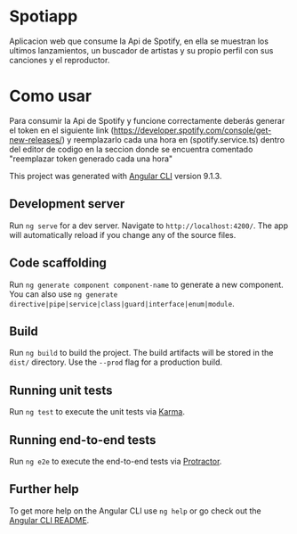 # Spotiapp

Aplicacion web que consume la Api de Spotify, en ella se muestran los ultimos lanzamientos, un buscador de artistas y su propio perfil con sus canciones y el reproductor.

# Como usar

Para consumir la Api de Spotify y funcione correctamente deberás generar el token en el siguiente link (https://developer.spotify.com/console/get-new-releases/) y reemplazarlo cada una hora en (spotify.service.ts) dentro del editor de codigo en la seccion donde se encuentra comentado "reemplazar token generado cada una hora"

This project was generated with [Angular CLI](https://github.com/angular/angular-cli) version 9.1.3.

## Development server

Run `ng serve` for a dev server. Navigate to `http://localhost:4200/`. The app will automatically reload if you change any of the source files.


## Code scaffolding

Run `ng generate component component-name` to generate a new component. You can also use `ng generate directive|pipe|service|class|guard|interface|enum|module`.

## Build

Run `ng build` to build the project. The build artifacts will be stored in the `dist/` directory. Use the `--prod` flag for a production build.

## Running unit tests

Run `ng test` to execute the unit tests via [Karma](https://karma-runner.github.io).

## Running end-to-end tests

Run `ng e2e` to execute the end-to-end tests via [Protractor](http://www.protractortest.org/).

## Further help

To get more help on the Angular CLI use `ng help` or go check out the [Angular CLI README](https://github.com/angular/angular-cli/blob/master/README.md).
